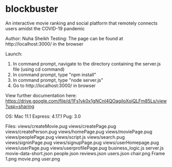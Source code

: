 # blockbuster
An interactive movie ranking and social platform that remotely connects users amidst the COVID-19 pandemic 

Author: Nuha Sheikh 
Testing: The page can be found at http://localhost:3000/ in the browser 

Launch:
1. In command prompt, navigate to the directory containing the server.js file (using cd command) 
2. In command prompt, type "npm install" 
3. In command prompt, type "node server.js"
4. Go to http://localhost:3000/ in browser 

View further documentation here: https://drive.google.com/file/d/1Fs1yk0x1gNCnI4QOagiIoXoiQLFm85Ls/view?usp=sharing

OS: Mac 11.1
Express: 4.17.1
Pug: 3.0 

Files:
views/createMovie.pug
views/createPage.pug
views/createPerson.pug
views/homePage.pug
views/moviePage.pug
views/peoplePage.pug
views/script.js
views/search.pug
views/signinPage.pug
views/signupPage.pug
views/userHomepage.pug
views/userPage.pug
views/userprofilePage.pug
business_logic.js
server.js
movie-data-short.json
people.json
reviews.json
users.json
chair.png
Frame 1.png 
movie.png 
user.png 
